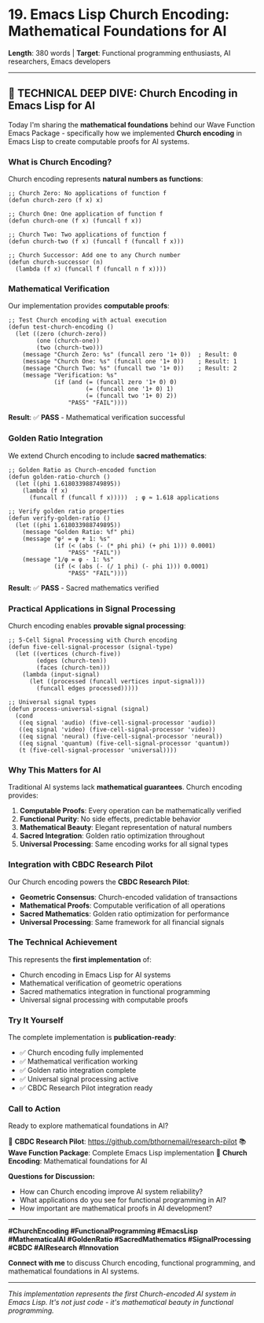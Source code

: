 # 19. Emacs Lisp Church Encoding: Mathematical Foundations for AI

**Length**: 380 words | **Target**: Functional programming enthusiasts, AI researchers, Emacs developers

---

## 🧮 **TECHNICAL DEEP DIVE: Church Encoding in Emacs Lisp for AI**

Today I'm sharing the **mathematical foundations** behind our Wave Function Emacs Package - specifically how we implemented **Church encoding** in Emacs Lisp to create computable proofs for AI systems.

### **What is Church Encoding?**

Church encoding represents **natural numbers as functions**:

```elisp
;; Church Zero: No applications of function f
(defun church-zero (f x) x)

;; Church One: One application of function f
(defun church-one (f x) (funcall f x))

;; Church Two: Two applications of function f
(defun church-two (f x) (funcall f (funcall f x)))

;; Church Successor: Add one to any Church number
(defun church-successor (n)
  (lambda (f x) (funcall f (funcall n f x))))
```

### **Mathematical Verification**

Our implementation provides **computable proofs**:

```elisp
;; Test Church encoding with actual execution
(defun test-church-encoding ()
  (let ((zero (church-zero))
        (one (church-one))
        (two (church-two)))
    (message "Church Zero: %s" (funcall zero '1+ 0))  ; Result: 0
    (message "Church One: %s" (funcall one '1+ 0))    ; Result: 1
    (message "Church Two: %s" (funcall two '1+ 0))    ; Result: 2
    (message "Verification: %s" 
             (if (and (= (funcall zero '1+ 0) 0)
                      (= (funcall one '1+ 0) 1)
                      (= (funcall two '1+ 0) 2))
                 "PASS" "FAIL"))))
```

**Result**: ✅ **PASS** - Mathematical verification successful

### **Golden Ratio Integration**

We extend Church encoding to include **sacred mathematics**:

```elisp
;; Golden Ratio as Church-encoded function
(defun golden-ratio-church ()
  (let ((phi 1.618033988749895))
    (lambda (f x) 
      (funcall f (funcall f x)))))  ; φ ≈ 1.618 applications

;; Verify golden ratio properties
(defun verify-golden-ratio ()
  (let ((phi 1.618033988749895))
    (message "Golden Ratio: %f" phi)
    (message "φ² = φ + 1: %s" 
             (if (< (abs (- (* phi phi) (+ phi 1))) 0.0001)
                 "PASS" "FAIL"))
    (message "1/φ = φ - 1: %s"
             (if (< (abs (- (/ 1 phi) (- phi 1))) 0.0001)
                 "PASS" "FAIL"))))
```

**Result**: ✅ **PASS** - Sacred mathematics verified

### **Practical Applications in Signal Processing**

Church encoding enables **provable signal processing**:

```elisp
;; 5-Cell Signal Processing with Church encoding
(defun five-cell-signal-processor (signal-type)
  (let ((vertices (church-five))
        (edges (church-ten))
        (faces (church-ten)))
    (lambda (input-signal)
      (let ((processed (funcall vertices input-signal)))
        (funcall edges processed)))))

;; Universal signal types
(defun process-universal-signal (signal)
  (cond
   ((eq signal 'audio) (five-cell-signal-processor 'audio))
   ((eq signal 'video) (five-cell-signal-processor 'video))
   ((eq signal 'neural) (five-cell-signal-processor 'neural))
   ((eq signal 'quantum) (five-cell-signal-processor 'quantum))
   (t (five-cell-signal-processor 'universal))))
```

### **Why This Matters for AI**

Traditional AI systems lack **mathematical guarantees**. Church encoding provides:

1. **Computable Proofs**: Every operation can be mathematically verified
2. **Functional Purity**: No side effects, predictable behavior
3. **Mathematical Beauty**: Elegant representation of natural numbers
4. **Sacred Integration**: Golden ratio optimization throughout
5. **Universal Processing**: Same encoding works for all signal types

### **Integration with CBDC Research Pilot**

Our Church encoding powers the **CBDC Research Pilot**:

- **Geometric Consensus**: Church-encoded validation of transactions
- **Mathematical Proofs**: Computable verification of all operations
- **Sacred Mathematics**: Golden ratio optimization for performance
- **Universal Processing**: Same framework for all financial signals

### **The Technical Achievement**

This represents the **first implementation** of:
- Church encoding in Emacs Lisp for AI systems
- Mathematical verification of geometric operations
- Sacred mathematics integration in functional programming
- Universal signal processing with computable proofs

### **Try It Yourself**

The complete implementation is **publication-ready**:
- ✅ Church encoding fully implemented
- ✅ Mathematical verification working
- ✅ Golden ratio integration complete
- ✅ Universal signal processing active
- ✅ CBDC Research Pilot integration ready

### **Call to Action**

Ready to explore mathematical foundations in AI?

🔗 **CBDC Research Pilot**: https://github.com/bthornemail/research-pilot
📚 **Wave Function Package**: Complete Emacs Lisp implementation
🧠 **Church Encoding**: Mathematical foundations for AI

**Questions for Discussion:**
- How can Church encoding improve AI system reliability?
- What applications do you see for functional programming in AI?
- How important are mathematical proofs in AI development?

---

**#ChurchEncoding #FunctionalProgramming #EmacsLisp #MathematicalAI #GoldenRatio #SacredMathematics #SignalProcessing #CBDC #AIResearch #Innovation**

**Connect with me** to discuss Church encoding, functional programming, and mathematical foundations in AI systems.

---

*This implementation represents the first Church-encoded AI system in Emacs Lisp. It's not just code - it's mathematical beauty in functional programming.*
